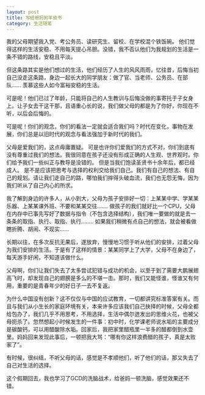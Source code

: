 ```yaml
---
layout: post
title: 写给爸妈的羊皮书
category: 生活随笔
---
```


我的父母期望我入党、考公务员、读研究生、留校、在学校混个铁饭碗。 他们觉得这样的生活安稳、不用每天提心吊胆。没错，我不否认他们为我规划的生活是一条不错的路线，安稳且平淡。

但这条路其实是他们想过的生活，他们经历了人生的风风雨雨，忆往昔，后悔当初自己没走这条路，身边一起长大的同学朋友：做了官、当老师、公务员、在部队...... 羡慕这些人如今富裕安稳的生活。

可是呢！他们已过了年龄，只能将自己的人生教训与后悔没做的事寄托于子女身上。让子女去干这干那，且语重心长的说，我们做父母的都是为了你好，你现在不听，以后会后悔的。

可是呢！你们的观念，你们的看法一定就会适合我们吗？时代在变化，事物在发展，你们总是以旧时代的观念与看法强加于新时代的我们。       

父母是爱我们的，这点毋庸置疑。 可是也许你们爱我们的方式不对，你们到底有没有尊重过我们的想法。我很同意在孩子还没有形成正确的人生观、世界观时。你们给予我们一些纠正与教导是没错的。 但是当我们饱读圣贤书十余年后，都已经成人。 是不是应该把思考与选择的权利交给我们自己。我们有自己的想法、有自己的规划。请让我们走自己的路，哪怕我们摔得头破血流，我们也无怨无悔，因为我们听从了自己内心的所求。

我了解到身边的许多人，从小到大，父母为孩子安排好一切：上某某中学、学某某乐器、上某某课外班、不要和某某交往....... 做孩子的我们就好比一个CPU，父母在内存中已事先写好了数据与指令（不包含选择结构），我们唯一要做的就是去一条条的取指、执行、取指、执行........ 如果我们稍微有点自己的想法，就会被看做瞎折腾、胡闹、不现实……

长期以往，在多次反抗无果后，遂放弃，慢慢地习惯于听从他们的安排，过着父母为我们安排的生活。于是有了这样的情景：某某同学上了大学，父母不在身边了，每天游手好闲，不知道该做什么。

父母啊，你们让我们失去了太多尝试犯错与成功的机会，以至于到了需要大鹏展翅高飞时，却发现自己的翅膀是多么的不堪一击。那时，我们又能怪谁，怪谁又有何用，重要的是青春年少的好日子一去不复返。

为什么中国没有创新？这不仅仅与中国的应试教育，一切都讲究标准答案有关。而且与我们从小生长的家庭环境有关，本来许多应该我们自己抉择的时候，父母全都给包办了，我们几乎不用思考，不用选择，生活中偶尔迸发出的思维火花，也被父母扼杀了。忽然想起小时候发生的一件事：初中时，化学课老师说水垢的主要成分是碳酸钙，可以用醋酸除水垢。回家后，我把家里醋瓶里一半多的醋都倒到水壶里。妈妈回来发现此事后，一顿把我大骂：“哪有你这样浪费醋的孩子，真是太败家了”。

有时候，很纠结，不听父母的话，感觉是不孝顺他们，听了他们的话，那又失去了自己对生活的选择。

这个假期回去，我也学习了GCD的洗脑战术，给爸妈一顿洗脑，感觉效果还不错。

